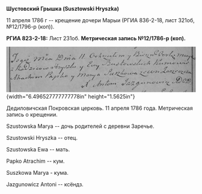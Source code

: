 **Шустовский Грышка (Susztowski Hryszka)**

11 апреля 1786 г -- крещение дочери Марыи (РГИА 836-2-18, лист 321об,
№12/1796-р (коп)).

**РГИА 823-2-18:** Лист 231об. **Метрическая запись №12/1786-р (коп).**

![](./media/851995e065835a480da0982f8f4a61226811d395.png){width="6.496527777777778in"
height="1.5625in"}

Дедиловичская Покровская церковь. 11 апреля 1786 года. Метрическая
запись о крещении.

Szustowska Marya -- дочь родителей с деревни Заречье.

Szustowski Hryszka -- отец.

Szustowska Ewa -- мать.

Papko Atrachim -- кум.

Suszkowa Marya - кума.

Jazgunowicz Antoni -- ксёндз.
